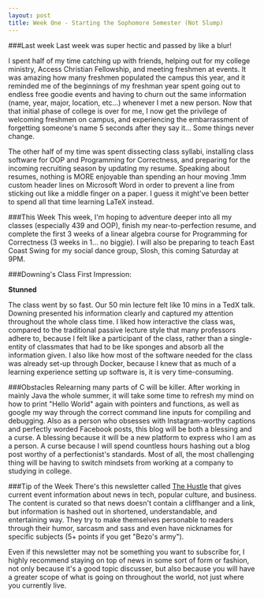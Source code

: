 ```yaml
---
layout: post
title: Week One - Starting the Sophomore Semester (Not Slump)
---
```


###Last week
Last week was super hectic and passed by like a blur!

I spent half of my time catching up with friends, helping out for my college ministry, Access Christian Fellowship, and meeting freshmen at events. It was amazing how many freshmen populated the campus this year, and it reminded me of the beginnings of my freshman year spent going out to endless free goodie events and having to churn out the same information (name, year, major, location, etc...) whenever I met a new person. Now that that initial phase of college is over for me, I now get the privilege of welcoming freshmen on campus, and experiencing the embarrassment of forgetting someone's name 5 seconds after they say it... Some things never change.

The other half of my time was spent dissecting class syllabi, installing class software for OOP and Programming for Correctness, and preparing for the incoming recruiting season by updating my resume. Speaking about resumes, nothing is MORE enjoyable than spending an hour moving .1mm custom header lines on Microsoft Word in order to prevent a line from sticking out like a middle finger on a paper. I guess it might've been better to spend all that time learning LaTeX instead.

###This Week
This week, I'm hoping to adventure deeper into all my classes (especially 439 and OOP), finish my near-to-perfection resume, and complete the first 3 weeks of a linear algebra course for Programming for Correctness (3 weeks in 1... no biggie). I will also be preparing to teach East Coast Swing for my social dance group, Slosh, this coming Saturday at 9PM. 

###Downing's Class First Impression:

**Stunned**

The class went by so fast. Our 50 min lecture felt like 10 mins in a TedX talk. Downing presented his information clearly and captured my attention throughout the whole class time. I liked how interactive the class was, compared to the traditional passive lecture style that many professors adhere to, because I felt like a participant of the class, rather than a single-entity of classmates that had to be like sponges and absorb all the information given. I also like how most of the software needed for the class was already set-up through Docker, because I knew that as much of a learning experience setting up software is, it is very time-consuming.

###Obstacles
Relearning many parts of C will be killer. After working in mainly Java the whole summer, it will take some time to refresh my mind on how to print "Hello World" again with pointers and functions, as well as google my way through the correct command line inputs for compiling and debugging.
Also as a person who obsesses with Instagram-worthy captions and perfectly worded Facebook posts, this blog will be both a blessing and a curse. A blessing because it will be a new platform to express who I am as a person. A curse because I will spend countless hours hashing out a blog post worthy of a perfectionist's standards.
Most of all, the most challenging thing will be having to switch mindsets from working at a company to studying in college.

###Tip of the Week
There's this newsletter called [The Hustle](http://ambassadors.thehustle.co/?ref=76af0631a4) that gives current event information about news in tech, popular culture, and business. The content is curated so that news doesn't contain a cliffhanger and a link, but information is hashed out in shortened, understandable, and entertaining way. They try to make themselves personable to readers through their humor, sarcasm and sass and even have nicknames for specific subjects (5+ points if you get "Bezo's army").

Even if this newsletter may not be something you want to subscribe for, I highly recommend staying on top of news in some sort of form or fashion, not only because it's a good topic discusser, but also because you will have a greater scope of what is going on throughout the world, not just where you currently live.
